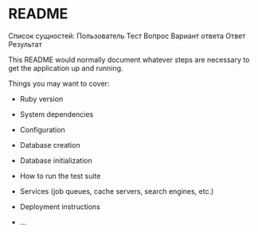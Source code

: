 # README

Список сущностей:
  Пользователь
  Тест
  Вопрос
  Вариант ответа
  Ответ
  Результат



This README would normally document whatever steps are necessary to get the
application up and running.

Things you may want to cover:

* Ruby version

* System dependencies

* Configuration

* Database creation

* Database initialization

* How to run the test suite

* Services (job queues, cache servers, search engines, etc.)

* Deployment instructions

* ...
